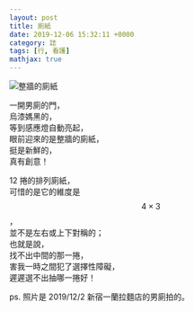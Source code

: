 ```yaml
---
layout: post
title: 廁紙
date: 2019-12-06 15:32:11 +0000
category: 誌
tags: [行, 看護]
mathjax: true
---
```

![整牆的廁紙](/blog/assets/images/2019/ichiran.jpg "整牆的廁紙")<br />

<!--more-->

一開男廁的門，<br />
烏漆媽黑的，<br />
等到感應燈自動亮起，<br />
眼前迎來的是整牆的廁紙，<br />
挺是新鮮的，<br />
真有創意！

12 捲的排列廁紙，<br />
可惜的是它的維度是 $$4\times 3$$，<br />
並不是左右或上下對稱的；<br />
也就是說，<br />
找不出中間的那一捲，<br />
害我一時之間犯了選擇性障礙，<br />
遲遲選不出抽哪一捲好！

ps. 照片是 2019/12/2 新宿一蘭拉麵店的男廁拍的。

